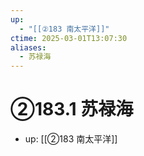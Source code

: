 ```yaml
---
up:
  - "[[②183 南太平洋]]"
ctime: 2025-03-01T13:07:30
aliases:
  - 苏禄海
---
```


# ②183.1 苏禄海

- up: [[②183 南太平洋]]
